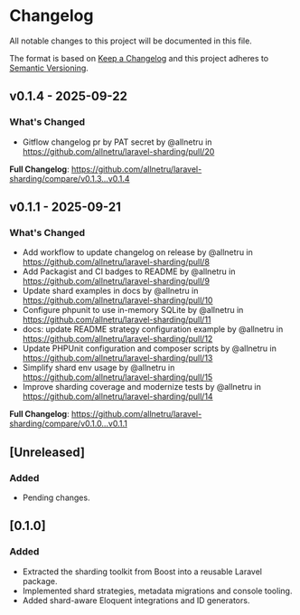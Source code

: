 # Changelog

All notable changes to this project will be documented in this file.

The format is based on [Keep a Changelog](https://keepachangelog.com/en/1.1.0/)
and this project adheres to [Semantic Versioning](https://semver.org/spec/v2.0.0.html).

## v0.1.4 - 2025-09-22

### What's Changed

* Gitflow changelog pr by PAT secret by @allnetru in https://github.com/allnetru/laravel-sharding/pull/20

**Full Changelog**: https://github.com/allnetru/laravel-sharding/compare/v0.1.3...v0.1.4

## v0.1.1 - 2025-09-21

### What's Changed

* Add workflow to update changelog on release by @allnetru in https://github.com/allnetru/laravel-sharding/pull/8
* Add Packagist and CI badges to README by @allnetru in https://github.com/allnetru/laravel-sharding/pull/9
* Update shard examples in docs by @allnetru in https://github.com/allnetru/laravel-sharding/pull/10
* Configure phpunit to use in-memory SQLite by @allnetru in https://github.com/allnetru/laravel-sharding/pull/11
* docs: update README strategy configuration example by @allnetru in https://github.com/allnetru/laravel-sharding/pull/12
* Update PHPUnit configuration and composer scripts by @allnetru in https://github.com/allnetru/laravel-sharding/pull/13
* Simplify shard env usage by @allnetru in https://github.com/allnetru/laravel-sharding/pull/15
* Improve sharding coverage and modernize tests by @allnetru in https://github.com/allnetru/laravel-sharding/pull/14

**Full Changelog**: https://github.com/allnetru/laravel-sharding/compare/v0.1.0...v0.1.1

## [Unreleased]

### Added

- Pending changes.

## [0.1.0]

### Added

- Extracted the sharding toolkit from Boost into a reusable Laravel package.
- Implemented shard strategies, metadata migrations and console tooling.
- Added shard-aware Eloquent integrations and ID generators.

